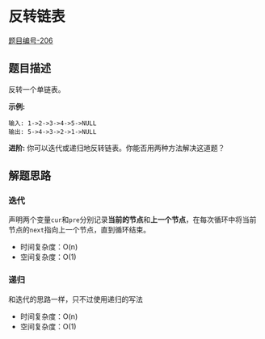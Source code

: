 # 反转链表

[题目编号-206](https://leetcode-cn.com/problems/reverse-linked-list/)



## 题目描述

反转一个单链表。

**示例:**

```
输入: 1->2->3->4->5->NULL
输出: 5->4->3->2->1->NULL
```

**进阶:**
你可以迭代或递归地反转链表。你能否用两种方法解决这道题？



## 解题思路

### 迭代

声明两个变量`cur`和`pre`分别记录**当前的节点**和**上一个节点**，在每次循环中将当前节点的`next`指向上一个节点，直到循环结束。

* 时间复杂度：O(n)
* 空间复杂度：O(1)



### 递归

和迭代的思路一样，只不过使用递归的写法

* 时间复杂度：O(n)
* 空间复杂度：O(1)